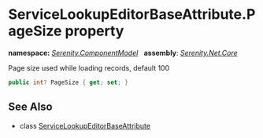 # ServiceLookupEditorBaseAttribute.PageSize property
**namespace:** *[Serenity.ComponentModel](../../README.md#serenity.componentmodel-namespace)*   **assembly**: *[Serenity.Net.Core](../../README.md)*

Page size used while loading records, default 100

```csharp
public int? PageSize { get; set; }
```

## See Also

* class [ServiceLookupEditorBaseAttribute](../ServiceLookupEditorBaseAttribute.md)